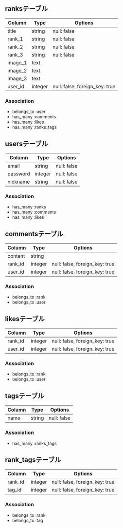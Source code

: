 ## ranksテーブル
|Column|Type|Options|
|------|----|-------|
|title|string|null: false|
|rank_1|string|null: false|
|rank_2|string|null: false|
|rank_3|string|null: false|
|image_1|text||
|image_2|text||
|image_3|text||
|user_id|integer|null: false, foreign_key: true|
### Association
- belongs_to :user
- has_many :comments
- has_many :likes
- has_many :ranks_tags

## usersテーブル
|Column|Type|Options|
|------|----|-------|
|email|string|null: false|
|password|integer|null: false|
|nickname|string|null: false|
### Association
- has_many :ranks
- has_many :comments
- has_many :likes

## commentsテーブル
|Column|Type|Options|
|------|----|-------|
|content|string||
|rank_id|integer|null: false, foreign_key: true|
|user_id|integer|null: false, foreign_key: true|
### Association
- belongs_to :rank
- belongs_to :user

## likesテーブル
|Column|Type|Options|
|------|----|-------|
|rank_id|integer|null: false, foreign_key: true|
|user_id|integer|null: false, foreign_key: true|
### Association
- belongs_to :rank
- belongs_to :user

## tagsテーブル
|Column|Type|Options|
|------|----|-------|
|name|string|null: false|
### Association
- has_many :ranks_tags

## rank_tagsテーブル
|Column|Type|Options|
|------|----|-------|
|rank_id|integer|null: false, foreign_key: true|
|tag_id|integer|null: false, foreign_key: true|
### Association
- belongs_to :rank
- belongs_to :tag